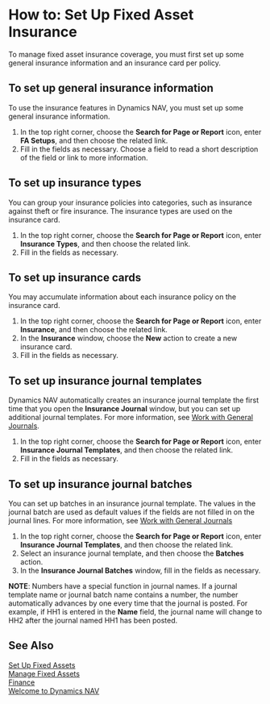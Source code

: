 <properties
                pageTitle="How to: Set Up Fixed Asset Insurance| Financials"
                description="Describes how to set the system up for insurance of fixed assets."
                services="project-madeira"
                documentationCenter=""
                authors="SorenGP"
/>
<tags
    ms.service="project-madeira"
    ms.topic="article"
    ms.devlang="na"
    ms.tgt_pltfrm="na"
    ms.workload="na"
    ms.date="09/29/2016"
    ms.author="SorenGP" />

# How to: Set Up Fixed Asset Insurance
To manage fixed asset insurance coverage, you must first set up some general insurance information and an insurance card per policy.

## To set up general insurance information  
To use the insurance features in Dynamics NAV, you must set up some general insurance information.  
1. In the top right corner, choose the **Search for Page or Report** icon, enter **FA Setups**, and then choose the related link.  
2. Fill in the fields as necessary. Choose a field to read a short description of the field or link to more information.  

## To set up insurance types  
You can group your insurance policies into categories, such as insurance against theft or fire insurance. The insurance types are used on the insurance card.
1. In the top right corner, choose the **Search for Page or Report** icon, enter **Insurance Types**, and then choose the related link.  
2. Fill in the fields as necessary.

## To set up insurance cards  
You may accumulate information about each insurance policy on the insurance card.  
1. In the top right corner, choose the **Search for Page or Report** icon, enter **Insurance**, and then choose the related link.  
2. In the **Insurance** window, choose the **New** action to create a  new insurance card.  
3. Fill in the fields as necessary.

## To set up insurance journal templates  
Dynamics NAV automatically creates an insurance journal template the first time that you open the **Insurance Journal** window, but you can set up additional journal templates. For more information, see [Work with General Journals](ui-work-general-journals.md).  
1. In the top right corner, choose the **Search for Page or Report** icon, enter **Insurance Journal Templates**, and then choose the related link.  
2. Fill in the fields as necessary.

## To set up insurance journal batches  
You can set up batches in an insurance journal template. The values in the journal batch are used as default values if the fields are not filled in on the journal lines. For more information, see [Work with General Journals](ui-work-general-journals.md)  
1. In the top right corner, choose the **Search for Page or Report** icon, enter **Insurance Journal Templates**, and then choose the related link.  
2. Select an insurance journal template, and then choose the **Batches** action.
3. In the **Insurance Journal Batches** window, fill in the fields as necessary.

**NOTE**: Numbers have a special function in journal names. If a journal template name or journal batch name contains a number, the number automatically advances by one every time that the journal is posted. For example, if HH1 is entered in the **Name** field, the journal name will change to HH2 after the journal named HH1 has been posted.

## See Also
[Set Up Fixed Assets](fa-setup.md)  
[Manage Fixed Assets](fa-manage.md)  
[Finance](finance.md)  
[Welcome to Dynamics NAV](madeira-get-started.md)
